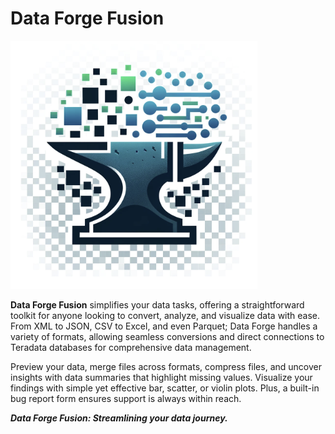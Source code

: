 # Data Forge Fusion
 ![Figure 1](logo.png) 

**Data Forge Fusion** simplifies your data tasks, offering a straightforward toolkit for anyone looking to convert, analyze, and visualize data with ease. From XML to JSON, CSV to Excel, and even Parquet; Data Forge handles a variety of formats, allowing seamless conversions and direct connections to Teradata databases for comprehensive data management.

Preview your data, merge files across formats, compress files, and uncover insights with data summaries that highlight missing values. Visualize your findings with simple yet effective bar, scatter, or violin plots. Plus, a built-in bug report form ensures support is always within reach.

***Data Forge Fusion: Streamlining your data journey.***
